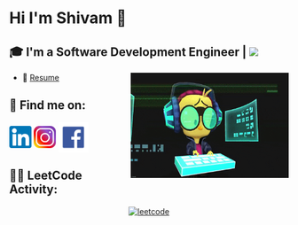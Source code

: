 

# Hi I'm Shivam 👋

## 🎓 I'm a Software Development Engineer | ![](https://komarev.com/ghpvc/?username=shivam01july&label=Profile%20views&color=0e75b6&style=flat)
<img align="right" alt="GIF" src="https://github.com/shivam01july/Data-Store/blob/main/profile_page/giphy.gif?raw=true" width="285" height="190" />


- 📝 [Resume](https://github.com/shivam01july/Data-Store/blob/main/Shivam's%20Resume.pdf)



## :email: Find me on:  
<p align="left">
<a href="https://linkedin.com/in/shivam01july" target="blank"><img align="center" src="https://github.com/shivam01july/Data-Store/blob/main/profile_page/LinkedIn%20Logo%201.png" alt="shivam01july" height="40" width="40" /></a>
<a href="https://instagram.com/shivam01july" target="blank"><img align="center" src="https://github.com/shivam01july/Data-Store/blob/main/profile_page/Instagram%20Logo%201.png" alt="shivam01july" height="40" width="40" /></a>
<a href="https://facebook.com/shivam01july" target="blank"><img align="center" src="https://github.com/shivam01july/Data-Store/blob/main/profile_page/Facebook%20Logo%201.png" alt="md.shivam01july" height="55" width="55" /></a>
</p>

## 👨‍💻 LeetCode Activity:
<p align="center">
<a href="https://leetcode.com/shivam01july"><img align="center" src="https://leetcode.card.workers.dev/shivam01july?theme=dark&font=baloo&extension=null" alt="leetcode" height="400" width="1000"/>
</a>
</p>
